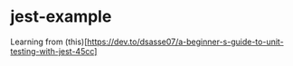 # jest-example

Learning from
(this)[https://dev.to/dsasse07/a-beginner-s-guide-to-unit-testing-with-jest-45cc]
